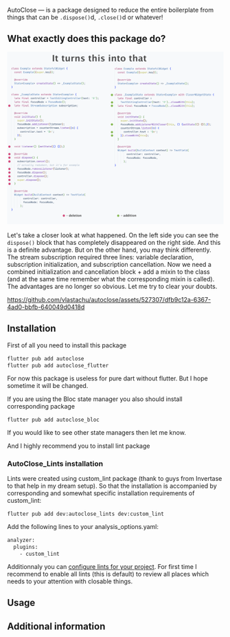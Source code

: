 AutoClose — is a package designed to reduce the entire boilerplate from things that can be `.dispose()`d, `.close()`d or whatever!

## What exactly does this package do?

![It turns this into that](assets/it-turns-this-into-that.png "It turns this into that")

Let's take a closer look at what happened. On the left side you can see the `dispose()` block that has 
completely disappeared on the right side. And this is a definite advantage. But on the other hand, 
you may think differently. The stream subscription required three lines: variable declaration, subscription 
initialization, and subscription cancellation. Now we need a combined initialization and cancellation 
block + add a mixin to the class (and at the same time remember what the corresponding mixin is called). 
The advantages are no longer so obvious. Let me try to clear your doubts.


https://github.com/vlastachu/autoclose/assets/527307/dfb9c12a-6367-4ad0-bbfb-640049d0418d


## Installation

First of all you need to install this package

```
flutter pub add autoclose
flutter pub add autoclose_flutter
```

For now this package is useless for pure dart without flutter. But I hope sometime it will be changed.

If you are using the Bloc state manager you also should install corresponding package

```
flutter pub add autoclose_bloc
```

If you would like to see other state managers then let me know.

And I highly recommend you to install lint package

### AutoClose_Lints installation

Lints were created using custom_lint package (thank to guys from Invertase to that help in my dream setup). 
So that the installation is accompanied by corresponding and somewhat specific installation requirements of custom_lint:

```
flutter pub add dev:autoclose_lints dev:custom_lint
```

Add the following lines to your analysis_options.yaml:

```
analyzer:
  plugins:
    - custom_lint
```

Additionnaly you can [configure lints for your project](https://github.com/invertase/dart_custom_lint#enablingdisabling-and-configuring-lints).
For first time I recommend to enable all lints (this is default) to review all places which needs to your attention with closable things.

## Usage

## Additional information
